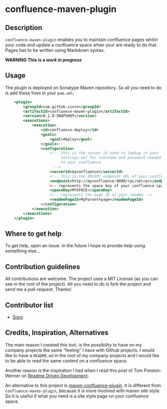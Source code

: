 confluence-maven-plugin
=======================

## Description

`confluence-maven-plugin` enables you to maintain confluence pages whitin your 
code and update a confluence space when your are ready to do that.   
Pages has to be written using Markdown syntax.

__WARNING This is a *work in progress*__

## Usage

The plugin is deployed on Sonatype Maven repository. So all you need to do is
add these lines in your `pom.xml`:

```xml
    <plugin>
		<groupId>com.github.sixro</groupId>
		<artifactId>confluence-maven-plugin</artifactId>
		<version>0.1.0-SNAPSHOT</version>
		<executions>
			<execution>
				<id>confluence-deploy</id>
				<goals>
					<goal>deploy</goal>
				</goals>
				<configuration>
					<!-- this is the server id used to lookup in your
					     settings.xml for username and password needed to access 
						 to your confluence
					  -->
					<serverId>myconfluence</serverId>
					<!-- this is the XMLRPC endpoint URL of your confluence -->
					<endpoint>http://myconfluence:9090/rpc/xmlrpc</endpoint>
					<-- represents the space key of your confluence space -->
					<spaceKey>MYSPACE</spaceKey>
					<!-- represents the page ID of your readme -->
					<readmePageId>MyParent+page</readmePageId>
				</configuration>
			</execution>
		</executions>
	</plugin>
```

## Where to get help

To get help, open an issue. In the future I hope to provide help using something
else...

## Contribution guidelines

All contributions are welcome. The project uses a MIT License (as you can see
in the root of the project).
All you need to do is fork the project and send me a pull-request.
Thanks!

## Contributor list

  * [Sixro](http://github.com/sixro)

## Credits, Inspiration, Alternatives

The main reason I created this tool, is the possibility to have on my company
projects the same "feeling" I have with Github projects. I would like to have
a `README.md` in the root of my company projects and I would like to be able to
read the same content on a confluence space.

Another reason is the inspiration I had when I read this post of 
Tom Preston-Werner on [Readme Driven Development](http://tom.preston-werner.com/2010/08/23/readme-driven-development.html).

An alternative to this project is [maven-confluence-plugin](https://code.google.com/p/maven-confluence-plugin/).
It is different from `confluence-maven-plugin`, because it is more involved with maven site style. So
it is useful if what you need is a site style page on your confluence space.

